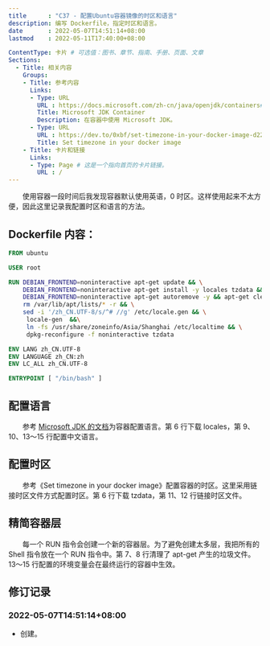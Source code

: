 ```yaml
---
title      : "C37 - 配置Ubuntu容器镜像的时区和语言"
description: 编写 Dockerfile，指定时区和语言。
date       : 2022-05-07T14:51:14+08:00
lastmod    : 2022-05-11T17:40:00+08:00

ContentType: 卡片 # 可选值：图书、章节、指南、手册、页面、文章
Sections:
  - Title: 相关内容
    Groups:
    - Title: 参考内容
      Links:
      - Type: URL
        URL : https://docs.microsoft.com/zh-cn/java/openjdk/containers#default-locale
        Title: Microsoft JDK Container
        Description: 在容器中使用 Microsoft JDK。
      - Type: URL
        URL : https://dev.to/0xbf/set-timezone-in-your-docker-image-d22
        Title: Set timezone in your docker image
    - Title: 卡片和链接
      Links:
      - Type: Page # 这是一个指向首页的卡片链接。
        URL : /
---
```



　　使用容器一段时间后我发现容器默认使用英语，0 时区。这样使用起来不太方便，因此这里记录我配置时区和语言的方法。

## Dockerfile 内容：
```Dockerfile
FROM ubuntu

USER root

RUN DEBIAN_FRONTEND=noninteractive apt-get update && \
    DEBIAN_FRONTEND=noninteractive apt-get install -y locales tzdata && \
    DEBIAN_FRONTEND=noninteractive apt-get autoremove -y && apt-get clean && \
    rm /var/lib/apt/lists/* -r && \
    sed -i '/zh_CN.UTF-8/s/^# //g' /etc/locale.gen && \
     locale-gen  &&\
     ln -fs /usr/share/zoneinfo/Asia/Shanghai /etc/localtime && \
     dpkg-reconfigure -f noninteractive tzdata

ENV LANG zh_CN.UTF-8
ENV LANGUAGE zh_CN:zh
ENV LC_ALL zh_CN.UTF-8

ENTRYPOINT [ "/bin/bash" ]
```

## 配置语言
　　参考 [Microsoft JDK 的文档](https://docs.microsoft.com/zh-cn/java/openjdk/containers#default-locale)为容器配置语言。第 6 行下载 locales，第 9、10、13～15 行配置中文语言。

## 配置时区
　　参考《Set timezone in your docker image》配置容器的时区。这里采用链接时区文件方式配置时区。第 6 行下载 tzdata，第 11、12 行链接时区文件。

## 精简容器层
　　每一个 RUN 指令会创建一个新的容器层。为了避免创建太多层，我把所有的 Shell 指令放在一个 RUN 指令中。第 7、8 行清理了 apt-get 产生的垃圾文件。13～15 行配置的环境变量会在最终运行的容器中生效。

## 修订记录
### 2022-05-07T14:51:14+08:00
* 创建。